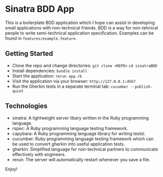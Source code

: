 # Sinatra BDD App

This is a boilerplate BDD application which I hope can assist in developing small applications with non-technical friends. BDD is a way for non-tehnical people to write semi-technical application specification. Examples can be found in `features/example.feature`.

## Getting Started

- Clone the repo and change directories:
`git clone <REPO>`
`cd sinatraBDD`
- Install dependencies:
`bundle install`
- Start the application:
`rerun app.rb`
- Visit the application via your browser:
`http://127.0.0.1:4567`
- Run the Gherkin tests in a separate terminal tab:
`cucumber --publish-quiet`

## Technologies
- sinatra: A lightweight server libary written in the Ruby programming language.
- rspec: A Ruby programming language testing framework.
- capybara: A Ruby programming language library for writing testsl.
- cucumber: Ruby programming language testing framework which can be used to convert gherkin into useful application tests.
- gherkin: Simplified language for non-technical partners to communicate effectively with engineers.
- rerun: The server will automatically restart whenever you save a file.

Enjoy!